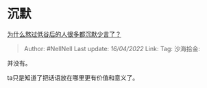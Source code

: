 # 沉默

[为什么熬过低谷后的人很多都沉默少言了？](https://www.zhihu.com/question/521456695/answer/2441618702)

> Author: #NellNell
> Last update: *16/04/2022*
> Link:
> Tag:
> 沙海拾金:

并没有。

ta只是知道了把话语放在哪里更有价值和意义了。
